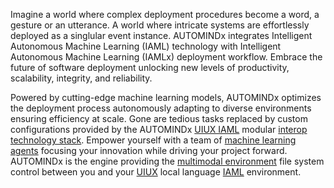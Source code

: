 Imagine a world where complex deployment procedures become a word, a gesture or an utterance. A world where intricate systems are effortlessly deployed as a singlular event instance. AUTOMINDx integrates Intelligent Autonomous Machine Learning (IAML) technology with Intelligent Autonomous Machine Learning (IAMLx) deployment workflow. Embrace the future of software deployment unlocking new levels of productivity, scalability, integrity, and reliability.<br />

Powered by cutting-edge machine learning models, AUTOMINDx optimizes the deployment process autonomously adapting to diverse environments ensuring efficiency at scale. Gone are tedious tasks replaced by custom configurations provided by the AUTOMINDx <a href="https://github.com/Faicey">UIUX IAML</a> modular <a href="https://github.com/mlodular">interop technology stack</a>. Empower yourself with a team of <a href="https://github.com/Jaimla">machine learning agents</a> focusing your innovation while driving your project forward. AUTOMINDx is the engine providing the <a href="https://github.com/mlodels">multimodal environment</a> file system control between you and your <a href="https://github.com/Faicey">UIUX</a> local language <a href="https://github.com/Professor-Codephreak">IAML</a> environment.<br />


